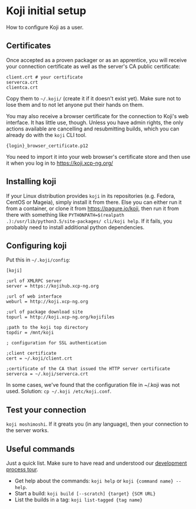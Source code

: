 # Koji initial setup

How to configure Koji as a user.

## Certificates

Once accepted as a proven packager or as an apprentice, you will receive your connection certificate as well as the server's CA public certificate:

```
client.crt # your certificate
serverca.crt
clientca.crt
```

Copy them to `~/.koji/` (create it if it doesn't exist yet).
Make sure not to lose them and to not let anyone put their hands on them.

You may also receive a browser certificate for the connection to Koji's web interface. It has little use, though. Unless you have admin rights, the only actions available are cancelling and resubmitting builds, which you can already do with the `koji` CLI tool.
```
{login}_browser_certificate.p12
```
You need to import it into your web browser's certificate store and then use it when you log in to <https://koji.xcp-ng.org/>

## Installing koji
If your Linux distribution provides `koji` in its repositories (e.g. Fedora, CentOS or Mageia), simply install it from there. Else you can either run it from a container, or clone it from <https://pagure.io/koji>, then run it from there with something like `PYTHONPATH=$(realpath .):/usr/lib/python3.5/site-packages/ cli/koji help`. If it fails, you probably need to install additional python dependencies.

## Configuring koji
Put this in `~/.koji/config`:
```
[koji]

;url of XMLRPC server
server = https://kojihub.xcp-ng.org

;url of web interface
weburl = http://koji.xcp-ng.org

;url of package download site
topurl = http://koji.xcp-ng.org/kojifiles

;path to the koji top directory
topdir = /mnt/koji

; configuration for SSL authentication

;client certificate
cert = ~/.koji/client.crt

;certificate of the CA that issued the HTTP server certificate
serverca = ~/.koji/serverca.crt
```

In some cases, we've found that the configuration file in ~/.koji was not used. Solution: `cp ~/.koji /etc/koji.conf`.

## Test your connection
`koji moshimoshi`. If it greats you (in any language), then your connection to the server works.

## Useful commands

Just a quick list. Make sure to have read and understood our [development process tour](../../category/development-process).

* Get help about the commands: `koji help` or `koji {command name} --help`.
* Start a build: `koji build [--scratch] {target} {SCM URL}`
* List the builds in a tag: `koji list-tagged {tag name}`
